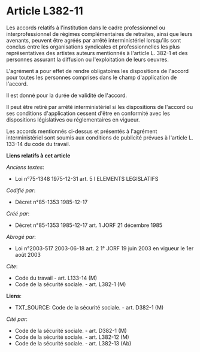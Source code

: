 # Article L382-11

Les accords relatifs à l'institution dans le cadre professionnel ou interprofessionnel de régimes complémentaires de
retraites, ainsi que leurs avenants, peuvent être agréés par arrêté interministériel lorsqu'ils sont conclus entre les
organisations syndicales et professionnelles les plus représentatives des artistes auteurs mentionnés à l'article L. 382-1 et
des personnes assurant la diffusion ou l'exploitation de leurs oeuvres. 

L'agrément a pour effet de rendre obligatoires les dispositions de l'accord pour toutes les personnes comprises dans le champ
d'application de l'accord. 

Il est donné pour la durée de validité de l'accord. 

Il peut être retiré par arrêté interministériel si les dispositions de l'accord ou ses conditions d'application cessent
d'être en conformité avec les dispositions législatives ou réglementaires en vigueur. 

Les accords mentionnés ci-dessus et présentés à l'agrément interministériel sont soumis aux conditions de publicité prévues à
l'article L. 133-14 du code du travail.

**Liens relatifs à cet article**

_Anciens textes_:

  - Loi n°75-1348 1975-12-31 art. 5 I ELEMENTS LEGISLATIFS

_Codifié par_:

  - Décret n°85-1353 1985-12-17

_Créé par_:

  - Décret n°85-1353 1985-12-17 art. 1 JORF 21 décembre 1985

_Abrogé par_:

  - Loi n°2003-517 2003-06-18 art. 2 1° JORF 19 juin 2003 en vigueur le 1er août 2003

_Cite_:

  - Code du travail - art. L133-14 (M)
  - Code de la sécurité sociale. - art. L382-1 (M)

**Liens**:

  - TXT_SOURCE: Code de la sécurité sociale. - art. D382-1 (M)

_Cité par_:

  - Code de la sécurité sociale. - art. D382-1 (M)
  - Code de la sécurité sociale. - art. L382-12 (M)
  - Code de la sécurité sociale. - art. L382-13 (Ab)
